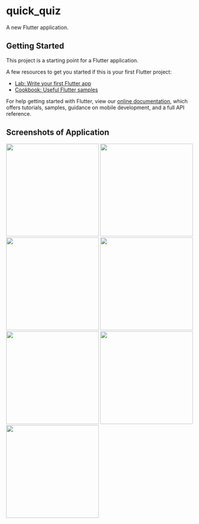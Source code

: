 # quick_quiz

A new Flutter application.

## Getting Started

This project is a starting point for a Flutter application.

A few resources to get you started if this is your first Flutter project:

- [Lab: Write your first Flutter app](https://flutter.dev/docs/get-started/codelab)
- [Cookbook: Useful Flutter samples](https://flutter.dev/docs/cookbook)

For help getting started with Flutter, view our
[online documentation](https://flutter.dev/docs), which offers tutorials,
samples, guidance on mobile development, and a full API reference.



## Screenshots of Application

<img width="250" src="https://user-images.githubusercontent.com/26114744/175948354-4ef7bfe6-1405-42e7-81fa-a300469d3403.PNG">   <img width="250" src="https://user-images.githubusercontent.com/26114744/175947419-4f3e56f1-5071-4278-ab0d-4a05ac9427dc.PNG">   <img width="250" src="https://user-images.githubusercontent.com/26114744/175948415-d809cbfa-c3c3-48cb-b6d3-8df5cc9532e2.PNG">   <img width="250" src="https://user-images.githubusercontent.com/26114744/175948460-a097fcb3-854a-405d-b10e-b5ce93c4ade4.PNG">   <img width="250" src="https://user-images.githubusercontent.com/26114744/175948507-783eaadc-f95a-4ee0-b744-ea222e7b7fad.PNG">   <img width="250" src="https://user-images.githubusercontent.com/26114744/175953536-1c5963d5-f659-411b-9638-8c3ee23506c2.PNG">   <img width="250" src="https://user-images.githubusercontent.com/26114744/175948571-9c952693-4af2-4ff5-9181-a362d5c9a6d9.PNG">

